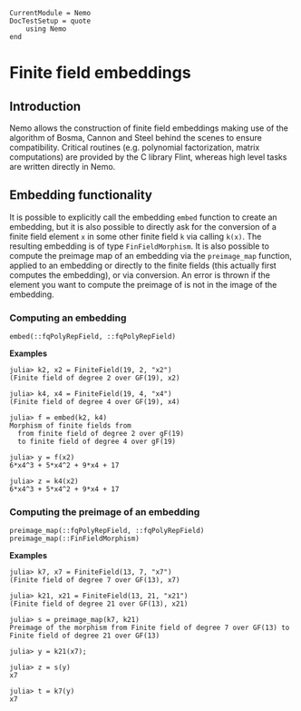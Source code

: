 ```@meta
CurrentModule = Nemo
DocTestSetup = quote
    using Nemo
end
```

# Finite field embeddings

## Introduction

Nemo allows the construction of finite field embeddings making use of the
algorithm of Bosma, Cannon and Steel behind the scenes to ensure compatibility.
Critical routines (e.g. polynomial factorization, matrix computations) are
provided by the C library Flint, whereas high level tasks are written directly in Nemo.

## Embedding functionality

It is possible to explicitly call the embedding `embed` function to create an embedding,
but it is also possible to directly ask for the conversion of a finite field element `x` in
some other finite field `k` via calling `k(x)`. The resulting embedding is of
type `FinFieldMorphism`. It is also possible to
compute the preimage map of an embedding via the `preimage_map` function, applied to an
embedding or directly to the finite fields (this actually first computes the
embedding), or via conversion. An error is thrown if the element you want to
compute the preimage of is not in the image of the embedding.

### Computing an embedding

```@docs
embed(::fqPolyRepField, ::fqPolyRepField)
```

**Examples**

```jldoctest; filter = r"gF"
julia> k2, x2 = FiniteField(19, 2, "x2")
(Finite field of degree 2 over GF(19), x2)

julia> k4, x4 = FiniteField(19, 4, "x4")
(Finite field of degree 4 over GF(19), x4)

julia> f = embed(k2, k4)
Morphism of finite fields from
  from finite field of degree 2 over gF(19)
  to finite field of degree 4 over gF(19)

julia> y = f(x2)
6*x4^3 + 5*x4^2 + 9*x4 + 17

julia> z = k4(x2)
6*x4^3 + 5*x4^2 + 9*x4 + 17
```

### Computing the preimage of an embedding

```@docs
preimage_map(::fqPolyRepField, ::fqPolyRepField)
preimage_map(::FinFieldMorphism)
```

**Examples**

```jldoctest
julia> k7, x7 = FiniteField(13, 7, "x7")
(Finite field of degree 7 over GF(13), x7)

julia> k21, x21 = FiniteField(13, 21, "x21")
(Finite field of degree 21 over GF(13), x21)

julia> s = preimage_map(k7, k21)
Preimage of the morphism from Finite field of degree 7 over GF(13) to Finite field of degree 21 over GF(13)

julia> y = k21(x7);

julia> z = s(y)
x7

julia> t = k7(y)
x7
```
